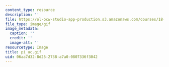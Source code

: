 ```yaml
---
content_type: resource
description: ''
file: https://ol-ocw-studio-app-production.s3.amazonaws.com/courses/18-013a-calculus-with-applications-spring-2005/06aa7d328d252738a7a00807336f3042_pi_uc.gif
file_type: image/gif
image_metadata:
  caption: ''
  credit: ''
  image-alt: ''
resourcetype: Image
title: pi_uc.gif
uid: 06aa7d32-8d25-2738-a7a0-0807336f3042
---
```

